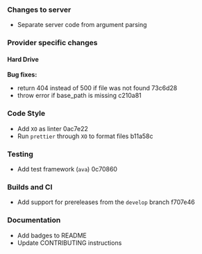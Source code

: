 ### Changes to server

- Separate server code from argument parsing

### Provider specific changes

#### Hard Drive

**Bug fixes:**

- return 404 instead of 500 if file was not found 73c6d28
- throw error if base_path is missing c210a81

### Code Style

- Add `XO` as linter 0ac7e22
- Run `prettier` through `XO` to format files b11a58c

### Testing

- Add test framework (`ava`) 0c70860


### Builds and CI

- Add support for prereleases from the `develop` branch f707e46

### Documentation

- Add badges to README
- Update CONTRIBUTING instructions
